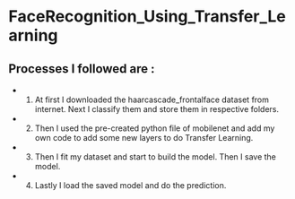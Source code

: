 # FaceRecognition_Using_Transfer_Learning
## Processes I followed are :
* 1. At first I downloaded the haarcascade_frontalface dataset from internet. Next I classify them and store them in respective folders. 
* 2. Then I used the pre-created python file of mobilenet and add my own code to add some new layers to do Transfer Learning.
* 3. Then I fit my dataset and start to build the model. Then I save the model.
* 4. Lastly I load the saved model and do the prediction.

